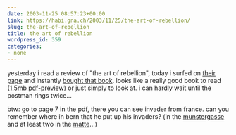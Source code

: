 ```yaml
---
date: 2003-11-25 08:57:23+00:00
link: https://habi.gna.ch/2003/11/25/the-art-of-rebellion/
slug: the-art-of-rebellion
title: the art of rebellion
wordpress_id: 359
categories:
- none
---
```


yesterday i read a review of "the art of rebellion", today i surfed on [their page](http://www.the-art-of-rebellion.com/) and instantly [bought that book](http://www.buchkatalog.de/kod-bin/isuche.cgi?aktion=fullprintview&TI=art+of+rebellion&sortby=&bereich1=1-1&navigaktiv=ja).
looks like a really good book to read ([1.5mb pdf-preview](http://www.the-art-of-rebellion.com/)) or just simply to look at. i can hardly wait until the postman rings twice...

btw: go to page 7 in the pdf, there you can see invader from france. can you remember where in bern that he put up his invaders? (in the [munstergasse](http://www.bern-altstadt.ch/livecam/) and at least two in the [matte](http://matte.ch/)...)
